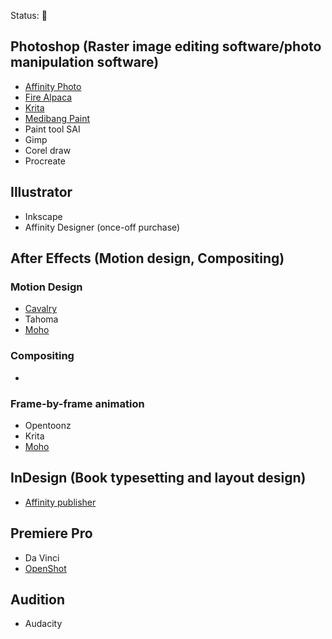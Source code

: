 Status: 🌿
## Photoshop (Raster image editing software/photo manipulation software)

- [Affinity Photo](https://affinity.serif.com/en-us/photo/)
- [Fire Alpaca](https://firealpaca.com/)
- [Krita](https://krita.org/en/)
- [Medibang Paint](https://medibangpaint.com/)
- Paint tool SAI
- Gimp
- Corel draw
- Procreate

## Illustrator
- Inkscape
- Affinity Designer (once-off purchase)

## After Effects (Motion design, Compositing)

### Motion Design
- [Cavalry](https://cavalry.scenegroup.co/)
- Tahoma
- [Moho](https://moho.lostmarble.com/)
### Compositing
- 

### Frame-by-frame animation
- Opentoonz
- Krita
- [ Moho](https://moho.lostmarble.com/)

## InDesign (Book typesetting and layout design)
- [Affinity publisher](https://affinity.serif.com/en-us/publisher/)

## Premiere Pro
- Da Vinci
- [OpenShot](https://www.openshot.org/)

## Audition
- Audacity